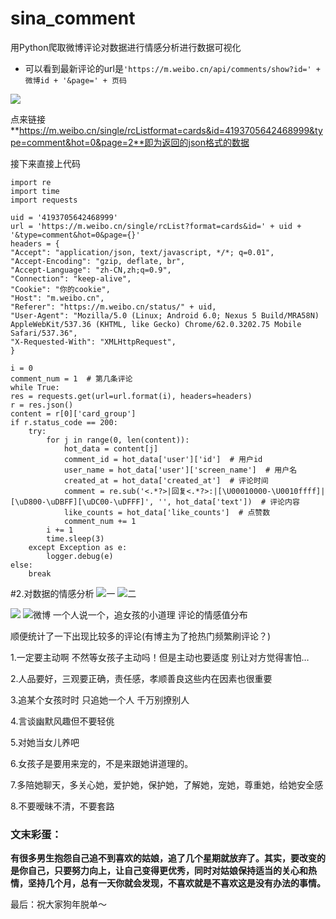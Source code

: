 # sina_comment
用Python爬取微博评论对数据进行情感分析进行数据可视化

- 可以看到最新评论的url是`'https://m.weibo.cn/api/comments/show?id=' + 微博id + '&page=' + 页码`

![](http://upload-images.jianshu.io/upload_images/6078268-7e1ef9c132a91fc2.png?imageMogr2/auto-orient/strip%7CimageView2/2/w/1240)

点来链接**https://m.weibo.cn/single/rcListformat=cards&id=4193705642468999&type=comment&hot=0&page=2**即为返回的json格式的数据


接下来直接上代码
```
import re
import time
import requests

uid = '4193705642468999'
url = 'https://m.weibo.cn/single/rcList?format=cards&id=' + uid + '&type=comment&hot=0&page={}'
headers = {
"Accept": "application/json, text/javascript, */*; q=0.01",
"Accept-Encoding": "gzip, deflate, br",
"Accept-Language": "zh-CN,zh;q=0.9",
"Connection": "keep-alive",
"Cookie": "你的cookie",
"Host": "m.weibo.cn",
"Referer": "https://m.weibo.cn/status/" + uid,
"User-Agent": "Mozilla/5.0 (Linux; Android 6.0; Nexus 5 Build/MRA58N) AppleWebKit/537.36 (KHTML, like Gecko) Chrome/62.0.3202.75 Mobile Safari/537.36",
"X-Requested-With": "XMLHttpRequest",
}

i = 0
comment_num = 1  # 第几条评论
while True:
res = requests.get(url=url.format(i), headers=headers)
r = res.json()
content = r[0]['card_group']
if r.status_code == 200:
    try:
        for j in range(0, len(content)):
            hot_data = content[j]
            comment_id = hot_data['user']['id']  # 用户id
            user_name = hot_data['user']['screen_name']  # 用户名
            created_at = hot_data['created_at']  # 评论时间
            comment = re.sub('<.*?>|回复<.*?>:|[\U00010000-\U0010ffff]|[\uD800-\uDBFF][\uDC00-\uDFFF]', '', hot_data['text'])  # 评论内容
            like_counts = hot_data['like_counts']  # 点赞数
            comment_num += 1
        i += 1
        time.sleep(3)
    except Exception as e:
        logger.debug(e)
else:
    break
```

#2.对数据的情感分析
![一](http://upload-images.jianshu.io/upload_images/6078268-f90f79de76779326.png?imageMogr2/auto-orient/strip%7CimageView2/2/w/1240)
![二](http://upload-images.jianshu.io/upload_images/6078268-9cd8dcfb191589a5.png?imageMogr2/auto-orient/strip%7CimageView2/2/w/1240)

![](http://upload-images.jianshu.io/upload_images/6078268-c84742826a514d4d.png?imageMogr2/auto-orient/strip%7CimageView2/2/w/1240)
![微博 一个人说一个，追女孩的小道理 评论的情感值分布](http://upload-images.jianshu.io/upload_images/6078268-ccc433cacfe2d77d.png?imageMogr2/auto-orient/strip%7CimageView2/2/w/1240)

顺便统计了一下出现比较多的评论(有博主为了抢热门频繁刷评论？)

1.一定要主动啊 不然等女孩子主动吗！但是主动也要适度 别让对方觉得害怕…

2.人品要好，三观要正确，责任感，孝顺善良这些内在因素也很重要

3.追某个女孩时时 只追她一个人 千万别撩别人 

4.言谈幽默风趣但不要轻佻

5.对她当女儿养吧

6.女孩子是要用来宠的，不是来跟她讲道理的。

7.多陪她聊天，多关心她，爱护她，保护她，了解她，宠她，尊重她，给她安全感

8.不要暧昧不清，不要套路

### 文末彩蛋：
**有很多男生抱怨自己追不到喜欢的姑娘，追了几个星期就放弃了。其实，要改变的是你自己，只要努力向上，让自己变得更优秀，同时对姑娘保持适当的关心和热情，坚持几个月，总有一天你就会发现，不喜欢就是不喜欢这是没有办法的事情。**


最后：祝大家狗年脱单～